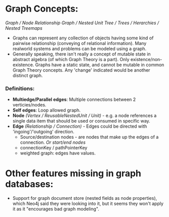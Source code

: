 # Graph Concepts: 
_Graph / Node Relationship Graph / Nested Unit Tree / Trees / Herarchies / Nested Treemaps_

- Graphs can represent any collection of objects having some kind of pairwise relationship (conveying of relational information). Many realworld systems and problems can be modeled using a graph.
- Generally speaking, there isn't really a concept of mutable state in abstract algebra (of which Graph Theory is a part). Only existence/non-existence. Graphs have a static state, and cannot be mutable in common Graph Theory concepts. Any 'change' indicated would be another distinct graph.

### Definitions: 
- **Multiedge/Parallel edges**: Multiple connections between 2 verticies/nodes.
- **Self edges**: Loop allowed graph.
- **Node** _(Vertex / ReusableNestedUnit / Unit)_ - e.g. a node references a single data item that should be used or consumed in specific way. 
- **Edge** _(Relationship / Connection)_ - Edges could be directed with 'ingoing'/'outgoing' direction.
    - Source/destination nodes - are nodes that make up the edges of a connection. _Or start/end nodes_
    - connectionKey / pathPointerKey
    - weighted graph: edges have values.

# Other features missing in graph databases:
- Support for graph document store (nested fields as node properties), which Neo4j said they were looking into it, but it seems they won't apply it as it "encourages bad graph modeling".

